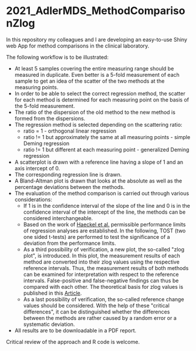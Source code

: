 # 2021_AdlerMDS_MethodComparisonZlog

In this repository my colleagues and I are developing an easy-to-use Shiny web App for method comparisons in the clinical laboratory.

The following workflow is to be illustrated:
- At least 5 samples covering the entire measuring range should be measured in duplicate. Even better is a 5-fold measurement of each sample to get an idea of the scatter of the two methods at the measuring points.
- In order to be able to select the correct regression method, the scatter for each method is determined for each measuring point on the basis of the 5-fold measurement.
- The ratio of the dispersion of the old method to the new method is formed from the dispersions.
- The regression method is selected depending on the scattering ratio:
  - ratio = 1 - orthogonal linear regression
  - ratio != 1 but approximately the same at all measuring points - simple Deming regression
  - ratio != 1 but different at each measuring point - generalized Deming regression
- A scatterplot is drawn with a reference line having a slope of 1 and an axis intercept of 0.
- The corresponding regression line is drawn.
- A Bland-Altman plot is drawn that looks at the absolute as well as the percentage deviations between the methods.
- The evaluation of the method comparison is carried out through various considerations:
  - If 1 is in the confidence interval of the slope of the line and 0 is in the confidence interval of the intercept of the line, the methods can be considered interchangeable.
  - Based on the work of [Haeckel et al.](https://www.degruyter.com/document/doi/10.1515/CCLM.2011.668/html) permissible performance limits of regression analyses are established. In the following, TOST (two one sided t-tests) are performed to test the significance of a deviation from the performance limits.
  - As a third possibility of verification, a new plot, the so-called "zlog plot", is introduced. In this plot, the measurement results of each method are converted into their zlog values using the respective reference intervals. Thus, the measurement results of both methods can be examined for interpretation with respect to the reference intervals. False-positive and false-negative findings can thus be compared with each other. The theoretical basis for zlog values is published in this [Article](https://www.degruyter.com/document/doi/10.1515/labmed-2017-0135/html).
  - As a last possibility of verification, the so-called reference change values should be considered. With the help of these "critical differences", it can be distinguished whether the differences between the methods are rather caused by a random error or a systematic deviation.
- All results are to be downloadable in a PDF report.

Critical review of the approach and R code is welcome.